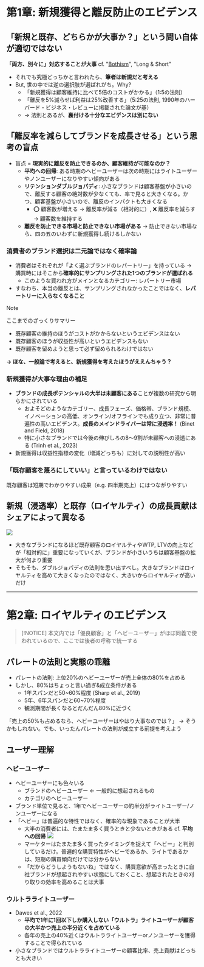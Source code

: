 # 第1章: 新規獲得と離反防止のエビデンス

## 「新規と既存、どちらかが大事か？」という問い自体が適切ではない
**「両方、別々に」対応することが大事**
cf. "[Bothism](https://www.marketingweek.com/ritson-bothism-cure-marketers-fascination-conflict/)", "Long & Short"


- それでも究極どっちかと言われたら、**筆者は新規だと考える**
- But, 世の中では逆の選択肢が選ばれがち。Why?
  - 「新規獲得は顧客維持に比べて5倍のコストがかかる」（1:5の法則）
  - 「離反を5%減らせば利益は25%改善する」（5:25の法則, 1990年のハーバード・ビジネス・レビューに掲載された論文が基）
  - → 法則とあるが、**裏付ける十分なエビデンスは別にない**

## 「離反率を減らしてブランドを成長させる」という思考の盲点
- 盲点 = **現実的に離反を防止できるのか、顧客維持が可能なのか？**
  - **平均への回帰**: ある時期のヘビーユーザーは次の時期にはライトユーザーやノンユーザーになりやすい傾向がある
  - **リテンションダブルジョパディ**: 小さなブランドは顧客基盤が小さいので、離反する顧客の絶対数が少なくても、率で見ると大きくなる。かつ、顧客基盤が小さいので、離反のインパクトも大きくなる
    - ⭕️ 顧客数が増える → 離反率が減る（相対的に）, ❌️ 離反率を減らす → 顧客数を維持する
  - **離反を防止できる市場と防止できない市場がある** → 防止できない市場なら、四の五のいわずに新規獲得し続けるしかない

### 消費者のブランド選択は二元論ではなく確率論
- 消費者はそれぞれが「よく選ぶブランドのレパートリー」を持っている → 購買時にはそこから**確率的にサンプリングされた1つのブランドが選ばれる**
  - このような買われ方がメインとなるカテゴリー: レパートリー市場
- すなわち、本当の離反とは、サンプリングされなかったことではなく、**レパートリーに入らなくなること**

> [!NOTE]
> ここまでのざっくりサマリー
> - 既存顧客の維持のほうがコストがかからないというエビデンスはない
> - 既存顧客のほうが収益性が高いというエビデンスもない
> - 既存顧客を留めようと思って必ず留められるわけではない
>
> **→ ほな、一般論で考えると、新規獲得を考えたほうがええんちゃう？**

### 新規獲得が大事な理由の補足
- **ブランドの成長ポテンシャルの大半は未顧客にある**ことが複数の研究から明らかにされている
  - およそどのようなカテゴリー、成長フェーズ、価格帯、ブランド規模、イノベーションの高低、オンライン/オフラインでも成り立つ、非常に普遍性の高いエビデンス。**成長のメインドライバーは常に浸透率！** (Binet and Field, 2018)
  - 特に小さなブランドでは今後の伸びしろの8〜9割が未顧客への浸透にある (Trinh et al., 2023)
- 新規獲得は収益性指標の変化（増減どっちも）に対しての説明性が高い

### 「既存顧客を蔑ろにしていい」と言っているわけではない
既存顧客は短期でわかりやすい成果（e.g. 四半期売上）にはつながりやすい

## 新規（浸透率）と既存（ロイヤルティ）の成長貢献はシェアによって異なる
![](https://cdn-xtrend.nikkei.com/atcl/contents/18/00933/00003/05.png?__scale=w:600,h:269&_sh=0dd09404b0)

- 大きなブランドになるほど既存顧客のロイヤルティやWTP, LTVの向上などが「相対的に」重要になっていくが、ブランドが小さいうちは顧客基盤の拡大が何より重要
- そもそも、ダブルジョパディの法則を思い出すべし。大きなブランドはロイヤルティを高めて大きくなったのではなく、大きいからロイヤルティが高いだけ

---

# 第2章: ロイヤルティのエビデンス

> [!NOTICE]
> 本文内では「優良顧客」と「ヘビーユーザー」がほぼ同義で使われているので、ここでは後者の呼称で統一する

## パレートの法則と実態の乖離
- パレートの法則: 上位20%のヘビーユーザーが売上全体の80%を占める
- しかし、80%はちょっと言い過ぎ&成立条件がある
  - 1年スパンだと50~60%程度 (Sharp et al., 2019)
  - 5年、6年スパンだと60~70%程度
  - 観測期間が長くなるとだんだん80%に近づく

「売上の50%も占めるなら、ヘビーユーザーはやはり大事なのでは？」
→ そうかもしれない。でも、いったんパレートの法則が成立する前提を考えよう

## ユーザー理解
### ヘビーユーザー
- ヘビーユーザーにも色々いる
  - ブランドのヘビーユーザー ← 一般的に想起されるもの
  - カテゴリのヘビーユーザー
- ブランド単位で見ると、1年でヘビーユーザーの約半分がライトユーザー/ノンユーザーになる
- 「ヘビー」は普遍的な特性ではなく、確率的な現象であることが大半
  - 大半の消費者には、たまたま多く買うときと少ないときがある cf. **平均への回帰**
      ![](https://cocamp.daiko.co.jp/hs-fs/hubfs/images/blog/cep-01/CEP1-5.png?width=1427&height=389&name=CEP1-5.png)
  - マーケターはたまたま多く買ったタイミングを捉えて「ヘビー」と判別しているだけ。普遍的な購買特性がヘビーであるか、ライトであるかは、短期の購買傾向だけでは分からない
  - 「だからどうしようもないね」ではなく、購買意欲が高まったときに自社ブランドが想起されやすい状態にしておくこと、想起されたときの刈り取りの効率を高めることは大事

### ウルトラライトユーザー
- Dawes et al., 2022
  - **平均で1年に1回以下しか購入しない「ウルトラ」ライトユーザーが顧客の大半かつ売上の半分近くを占めている**
  - 各年の売上の40%近くはウルトラライトユーザーorノンユーザーを獲得することで得られている
- 小さなブランドではウルトラライトユーザーの顧客比率、売上貢献はどっちとも大きい
